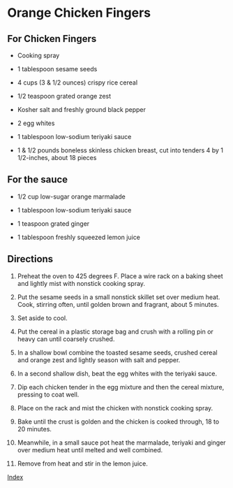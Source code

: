 # Orange Chicken Fingers

## For Chicken Fingers

- Cooking spray

- 1 tablespoon sesame seeds

- 4 cups (3 & 1/2 ounces) crispy rice cereal

- 1/2 teaspoon grated orange zest

- Kosher salt and freshly ground black pepper

- 2 egg whites

- 1 tablespoon low-sodium teriyaki sauce

- 1 & 1/2 pounds boneless skinless chicken breast, cut into tenders 4 by 1 1/2-inches, about 18 pieces

## For the sauce

- 1/2 cup low-sugar orange marmalade

- 1 tablespoon low-sodium teriyaki sauce

- 1 teaspoon grated ginger

- 1 tablespoon freshly squeezed lemon juice

## Directions

1.  Preheat the oven to 425 degrees F. Place a wire rack on a baking sheet and lightly mist with nonstick cooking spray.

2.  Put the sesame seeds in a small nonstick skillet set over medium heat. Cook, stirring often, until golden brown and fragrant, about 5 minutes.

3.  Set aside to cool.

4.  Put the cereal in a plastic storage bag and crush with a rolling pin or heavy can until coarsely crushed.

5.  In a shallow bowl combine the toasted sesame seeds, crushed cereal and orange zest and lightly season with salt and pepper.

6.  In a second shallow dish, beat the egg whites with the teriyaki sauce.

7.  Dip each chicken tender in the egg mixture and then the cereal mixture, pressing to coat well.

8.  Place on the rack and mist the chicken with nonstick cooking spray.

9.  Bake until the crust is golden and the chicken is cooked through, 18 to 20 minutes.

10. Meanwhile, in a small sauce pot heat the marmalade, teriyaki and ginger over medium heat until melted and well combined.

11. Remove from heat and stir in the lemon juice.

[Index](index.html)
